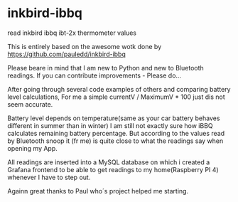 # inkbird-ibbq
read inkbird ibbq ibt-2x thermometer values

This is entirely based on the awesome wotk done by https://github.com/pauledd/inkbird-ibbq

Please beare in mind that I am new to Python and new to Bluetooth readings.
If you can contribute improvements - Please do...

After going through several code examples of others and comparing battery level calculations,
For me a simple currentV / MaximumV * 100 just dis not seem accurate.

Battery level depends on temperature(same as your car battery behaves different in summer than in winter)
I am still not exactly sure how iBBQ calculates remaining battery percentage.
But according to the values read by Bluetooth snoop it (fr me) is quite close to what the readings say when opening my App.

All readings are inserted into a MySQL database on which i created a Grafana frontend to be able to get readings to my home(Raspberry PI 4) whenever 
I have to step out.

Againn great thanks to Paul who´s project helped me starting.

